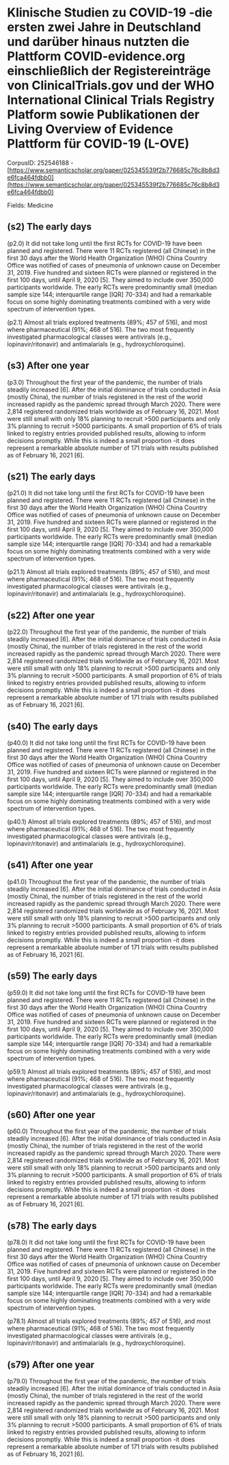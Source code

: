 # Klinische Studien zu COVID-19 -die ersten zwei Jahre in Deutschland und darüber hinaus nutzten die Plattform COVID-evidence.org einschließlich der Registereinträge von ClinicalTrials.gov und der WHO International Clinical Trials Registry Platform sowie Publikationen der Living Overview of Evidence Plattform für COVID-19 (L-OVE)

CorpusID: 252546188 - [https://www.semanticscholar.org/paper/025345539f2b776685c76c8b8d3e6fca464fdbb0](https://www.semanticscholar.org/paper/025345539f2b776685c76c8b8d3e6fca464fdbb0)

Fields: Medicine

## (s2) The early days
(p2.0) It did not take long until the first RCTs for COVID-19 have been planned and registered. There were 11 RCTs registered (all Chinese) in the first 30 days after the World Health Organization (WHO) China Country Office was notified of cases of pneumonia of unknown cause on December 31, 2019. Five hundred and sixteen RCTs were planned or registered in the first 100 days, until April 9, 2020 [5]. They aimed to include over 350,000 participants worldwide. The early RCTs were predominantly small (median sample size 144; interquartile range [IQR] 70-334) and had a remarkable focus on some highly dominating treatments combined with a very wide spectrum of intervention types.

(p2.1) Almost all trials explored treatments (89%; 457 of 516), and most where pharmaceutical (91%; 468 of 516). The two most frequently investigated pharmacological classes were antivirals (e.g., lopinavir/ritonavir) and antimalarials (e.g., hydroxychloroquine).
## (s3) After one year
(p3.0) Throughout the first year of the pandemic, the number of trials steadily increased [6]. After the initial dominance of trials conducted in Asia (mostly China), the number of trials registered in the rest of the world increased rapidly as the pandemic spread through March 2020. There were 2,814 registered randomized trials worldwide as of February 16, 2021. Most were still small with only 18% planning to recruit >500 participants and only 3% planning to recruit >5000 participants. A small proportion of 6% of trials linked to registry entries provided published results, allowing to inform decisions promptly. While this is indeed a small proportion -it does represent a remarkable absolute number of 171 trials with results published as of February 16, 2021 [6].
## (s21) The early days
(p21.0) It did not take long until the first RCTs for COVID-19 have been planned and registered. There were 11 RCTs registered (all Chinese) in the first 30 days after the World Health Organization (WHO) China Country Office was notified of cases of pneumonia of unknown cause on December 31, 2019. Five hundred and sixteen RCTs were planned or registered in the first 100 days, until April 9, 2020 [5]. They aimed to include over 350,000 participants worldwide. The early RCTs were predominantly small (median sample size 144; interquartile range [IQR] 70-334) and had a remarkable focus on some highly dominating treatments combined with a very wide spectrum of intervention types.

(p21.1) Almost all trials explored treatments (89%; 457 of 516), and most where pharmaceutical (91%; 468 of 516). The two most frequently investigated pharmacological classes were antivirals (e.g., lopinavir/ritonavir) and antimalarials (e.g., hydroxychloroquine).
## (s22) After one year
(p22.0) Throughout the first year of the pandemic, the number of trials steadily increased [6]. After the initial dominance of trials conducted in Asia (mostly China), the number of trials registered in the rest of the world increased rapidly as the pandemic spread through March 2020. There were 2,814 registered randomized trials worldwide as of February 16, 2021. Most were still small with only 18% planning to recruit >500 participants and only 3% planning to recruit >5000 participants. A small proportion of 6% of trials linked to registry entries provided published results, allowing to inform decisions promptly. While this is indeed a small proportion -it does represent a remarkable absolute number of 171 trials with results published as of February 16, 2021 [6].
## (s40) The early days
(p40.0) It did not take long until the first RCTs for COVID-19 have been planned and registered. There were 11 RCTs registered (all Chinese) in the first 30 days after the World Health Organization (WHO) China Country Office was notified of cases of pneumonia of unknown cause on December 31, 2019. Five hundred and sixteen RCTs were planned or registered in the first 100 days, until April 9, 2020 [5]. They aimed to include over 350,000 participants worldwide. The early RCTs were predominantly small (median sample size 144; interquartile range [IQR] 70-334) and had a remarkable focus on some highly dominating treatments combined with a very wide spectrum of intervention types.

(p40.1) Almost all trials explored treatments (89%; 457 of 516), and most where pharmaceutical (91%; 468 of 516). The two most frequently investigated pharmacological classes were antivirals (e.g., lopinavir/ritonavir) and antimalarials (e.g., hydroxychloroquine).
## (s41) After one year
(p41.0) Throughout the first year of the pandemic, the number of trials steadily increased [6]. After the initial dominance of trials conducted in Asia (mostly China), the number of trials registered in the rest of the world increased rapidly as the pandemic spread through March 2020. There were 2,814 registered randomized trials worldwide as of February 16, 2021. Most were still small with only 18% planning to recruit >500 participants and only 3% planning to recruit >5000 participants. A small proportion of 6% of trials linked to registry entries provided published results, allowing to inform decisions promptly. While this is indeed a small proportion -it does represent a remarkable absolute number of 171 trials with results published as of February 16, 2021 [6].
## (s59) The early days
(p59.0) It did not take long until the first RCTs for COVID-19 have been planned and registered. There were 11 RCTs registered (all Chinese) in the first 30 days after the World Health Organization (WHO) China Country Office was notified of cases of pneumonia of unknown cause on December 31, 2019. Five hundred and sixteen RCTs were planned or registered in the first 100 days, until April 9, 2020 [5]. They aimed to include over 350,000 participants worldwide. The early RCTs were predominantly small (median sample size 144; interquartile range [IQR] 70-334) and had a remarkable focus on some highly dominating treatments combined with a very wide spectrum of intervention types.

(p59.1) Almost all trials explored treatments (89%; 457 of 516), and most where pharmaceutical (91%; 468 of 516). The two most frequently investigated pharmacological classes were antivirals (e.g., lopinavir/ritonavir) and antimalarials (e.g., hydroxychloroquine).
## (s60) After one year
(p60.0) Throughout the first year of the pandemic, the number of trials steadily increased [6]. After the initial dominance of trials conducted in Asia (mostly China), the number of trials registered in the rest of the world increased rapidly as the pandemic spread through March 2020. There were 2,814 registered randomized trials worldwide as of February 16, 2021. Most were still small with only 18% planning to recruit >500 participants and only 3% planning to recruit >5000 participants. A small proportion of 6% of trials linked to registry entries provided published results, allowing to inform decisions promptly. While this is indeed a small proportion -it does represent a remarkable absolute number of 171 trials with results published as of February 16, 2021 [6].
## (s78) The early days
(p78.0) It did not take long until the first RCTs for COVID-19 have been planned and registered. There were 11 RCTs registered (all Chinese) in the first 30 days after the World Health Organization (WHO) China Country Office was notified of cases of pneumonia of unknown cause on December 31, 2019. Five hundred and sixteen RCTs were planned or registered in the first 100 days, until April 9, 2020 [5]. They aimed to include over 350,000 participants worldwide. The early RCTs were predominantly small (median sample size 144; interquartile range [IQR] 70-334) and had a remarkable focus on some highly dominating treatments combined with a very wide spectrum of intervention types.

(p78.1) Almost all trials explored treatments (89%; 457 of 516), and most where pharmaceutical (91%; 468 of 516). The two most frequently investigated pharmacological classes were antivirals (e.g., lopinavir/ritonavir) and antimalarials (e.g., hydroxychloroquine).
## (s79) After one year
(p79.0) Throughout the first year of the pandemic, the number of trials steadily increased [6]. After the initial dominance of trials conducted in Asia (mostly China), the number of trials registered in the rest of the world increased rapidly as the pandemic spread through March 2020. There were 2,814 registered randomized trials worldwide as of February 16, 2021. Most were still small with only 18% planning to recruit >500 participants and only 3% planning to recruit >5000 participants. A small proportion of 6% of trials linked to registry entries provided published results, allowing to inform decisions promptly. While this is indeed a small proportion -it does represent a remarkable absolute number of 171 trials with results published as of February 16, 2021 [6].
